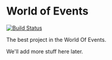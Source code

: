 # World of Events

[![Build Status](https://travis-ci.org/nfqakademija/worldofevents.svg?branch=master)](https://travis-ci.org/nfqakademija/worldofevents)

The best project in the World Of Events.

We'll add more stuff here later.
